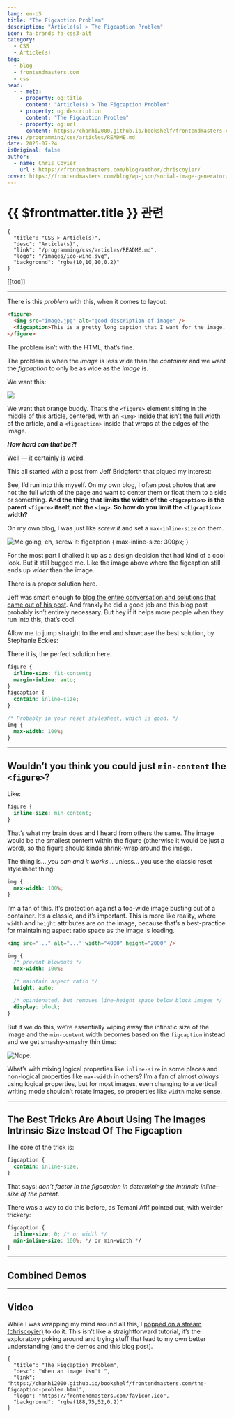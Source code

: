 ```yaml
---
lang: en-US
title: "The Figcaption Problem"
description: "Article(s) > The Figcaption Problem"
icon: fa-brands fa-css3-alt
category:
  - CSS
  - Article(s)
tag:
  - blog
  - frontendmasters.com
  - css
head:
  - - meta:
    - property: og:title
      content: "Article(s) > The Figcaption Problem"
    - property: og:description
      content: "The Figcaption Problem"
    - property: og:url
      content: https://chanhi2000.github.io/bookshelf/frontendmasters.com/the-figcaption-problem.html
prev: /programming/css/articles/README.md
date: 2025-07-24
isOriginal: false
author:
  - name: Chris Coyier
    url : https://frontendmasters.com/blog/author/chriscoyier/
cover: https://frontendmasters.com/blog/wp-json/social-image-generator/v1/image/6532
---
```


# {{ $frontmatter.title }} 관련

```component VPCard
{
  "title": "CSS > Article(s)",
  "desc": "Article(s)",
  "link": "/programming/css/articles/README.md",
  "logo": "/images/ico-wind.svg",
  "background": "rgba(10,10,10,0.2)"
}
```

[[toc]]

---

<SiteInfo
  name="The Figcaption Problem"
  desc="When an image isn't "
  url="https://frontendmasters.com/blog/the-figcaption-problem/"
  logo="https://frontendmasters.com/favicon.ico"
  preview="https://frontendmasters.com/blog/wp-json/social-image-generator/v1/image/6532"/>

There is this *problem* with this, when it comes to layout:

```html
<figure>
  <img src="image.jpg" alt="good description of image" />
  <figcaption>This is a pretty long caption that I want for the image. It's such a long bit of text that it's likely going to wrap in the layout.</figcaption>
</figure>
```

The problem isn’t with the HTML, that’s fine.

The problem is when the *image* is less wide than the *container* and we want the *figcaption* to only be as wide as the *image* is.

We want this:

![](https://i0.wp.com/frontendmasters.com/blog/wp-content/uploads/2025/07/browser.png?resize=1024%2C667&ssl=1)

We want that orange buddy. That’s the `<figure>` element sitting in the middle of this article, centered, with an `<img>` inside that isn’t the full width of the article, and a `<figcaption>` inside that wraps at the edges of the image.

**_How hard can that be?!_**

Well — it certainly is weird.

This all started with a post from Jeff Bridgforth that piqued my interest:

See, I’d run into this myself. On my own blog, I often post photos that are not the full width of the page and want to center them or float them to a side or something. **And the thing that limits the width of the `<figcaption>` is the parent `<figure>` itself, not the `<img>`. So how do you limit the `<figcaption>` width?**

On my own blog, I was just like *screw it* and set a `max-inline-size` on them.

![Me going, eh, screw it: `figcaption { max-inline-size: 300px; }`](https://i0.wp.com/frontendmasters.com/blog/wp-content/uploads/2025/07/Screenshot-2025-07-24-at-8.15.00-AM.png?resize=997%2C1024&ssl=1)

For the most part I chalked it up as a design decision that had kind of a cool look. But it still bugged me. Like the image above where the figcaption still ends up *wider* than the image.

There is a proper solution here.

Jeff was smart enough to [<VPIcon icon="fas fa-globe"/>blog the entire conversation and solutions that came out of his post](https://jeffbridgforth.com/having-figure-match-width-of-contained-image/). And frankly he did a good job and this blog post probably isn’t entirely necessary. But hey if it helps more people when they run into this, that’s cool.

Allow me to jump straight to the end and showcase the best solution, by Stephanie Eckles:

<CodePen
  user="5t3ph"
  slug-hash="JodpOOR"
  title="figure/figcaption issue"
  :default-tab="['css','result']"
  :theme="$isDarkmode ? 'dark': 'light'"/>

There it is, the perfect solution here.

```css
figure {
  inline-size: fit-content;
  margin-inline: auto;
}
figcaption {
  contain: inline-size;
}

/* Probably in your reset stylesheet, which is good. */
img {
  max-width: 100%; 
}
```

---

## Wouldn’t you think you could just `min-content` the `<figure>`?

Like:

```css
figure {
  inline-size: min-content;
}
```

That’s what my brain does and I heard from others the same. The image would be the smallest content within the figure (otherwise it would be just a word), so the figure should kinda shrink-wrap around the image.

The thing is… *you can and it works*… unless… you use the classic reset stylesheet thing:

```css
img {
  max-width: 100%;
}
```

I’m a fan of this. It’s protection against a too-wide image busting out of a container. It’s a classic, and it’s important. This is more like reality, where `width` and `height` attributes are on the image, because that’s a best-practice for maintaining aspect ratio space as the image is loading.

```html
<img src="..." alt="..." width="4000" height="2000" />
```

```css
img {
  /* prevent blowouts */
  max-width: 100%;

  /* maintain aspect ratio */
  height: auto;

  /* opinionated, but removes line-height space below block images */
  display: block;
}
```

But if we do this, we’re essentially wiping away the intinstic size of the image and the `min-content` width becomes based on the `figcaption` instead and we get smashy-smashy thin time:

![Nope.](https://i0.wp.com/frontendmasters.com/blog/wp-content/uploads/2025/07/Screenshot-2025-07-24-at-9.57.51-AM.png?resize=1018%2C770&ssl=1)

What’s with mixing logical properties like `inline-size` in some places and non-logical properties like `max-width` in others? I’m a fan of almost *always* using logical properties, but for most images, even changing to a vertical writing mode shouldn’t rotate images, so properties like `width` make sense.

---

## The Best Tricks Are About Using The Images Intrinsic Size Instead Of The Figcaption

The core of the trick is:

```css
figcaption {
  contain: inline-size;
}
```

That says: *don’t factor in the figcaption in determining the intrinsic inline-size of the parent.*

There was a way to do this before, as Temani Afif pointed out, with weirder trickery:

```css
figcaption {
  inline-size: 0; /* or width */
  min-inline-size: 100%; */ or min-width */
}
```

---

## Combined Demos

<CodePen
  user="chriscoyier"
  slug-hash="QwjENQj"
  title="Demo of figure/figcaption Issues"
  :default-tab="['css','result']"
  :theme="$isDarkmode ? 'dark': 'light'"/>

---

## Video

While I was wrapping my mind around all this, I [popped on a stream (<VPIcon icon="fa-brands fa-twitch"/>chriscoyier)](https://twitch.tv/chriscoyier) to do it. This isn’t like a straightforward tutorial, it’s the exploratory poking around and trying stuff that lead to my own better understanding (and the demos and this blog post).

<VidStack src="youtube/Tsumy1v3zk4" />

<!-- TODO: add ARTICLE CARD -->
```component VPCard
{
  "title": "The Figcaption Problem",
  "desc": "When an image isn't ",
  "link": "https://chanhi2000.github.io/bookshelf/frontendmasters.com/the-figcaption-problem.html",
  "logo": "https://frontendmasters.com/favicon.ico",
  "background": "rgba(188,75,52,0.2)"
}
```
